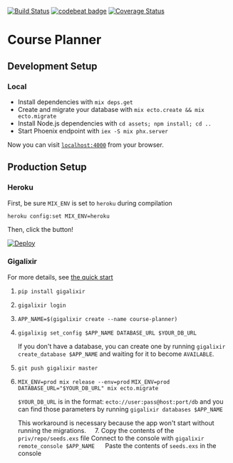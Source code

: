[![Build Status](https://travis-ci.org/digitalnatives/course_planner.svg?branch=master)](https://travis-ci.org/digitalnatives/course_planner)
[![codebeat badge](https://codebeat.co/badges/ddc1feb0-d6a0-451f-b77d-1196254ac024)](https://codebeat.co/projects/github-com-digitalnatives-course_planner-master)
[![Coverage Status](https://coveralls.io/repos/github/digitalnatives/course_planner/badge.svg?branch=master)](https://coveralls.io/github/digitalnatives/course_planner?branch=master)

# Course Planner

## Development Setup

### Local

  * Install dependencies with `mix deps.get`
  * Create and migrate your database with `mix ecto.create && mix ecto.migrate`
  * Install Node.js dependencies with `cd assets; npm install; cd ..`
  * Start Phoenix endpoint with `iex -S mix phx.server`

Now you can visit [`localhost:4000`](http://localhost:4000) from your browser.

## Production Setup

### Heroku

First, be sure `MIX_ENV` is set to `heroku` during compilation

    heroku config:set MIX_ENV=heroku

Then, click the button!

[![Deploy](https://www.herokucdn.com/deploy/button.svg)](https://heroku.com/deploy)

### Gigalixir

For more details, see [the quick start](http://gigalixir.readthedocs.io/en/latest/main.html#getting-started-guide)

   1. `pip install gigalixir`
   2. `gigalixir login`
   3. `APP_NAME=$(gigalixir create --name course-planner)`
   4. `gigalixig set_config $APP_NAME DATABASE_URL $YOUR_DB_URL`
      
      If you don't have a database, you can create one by running `gigalixir create_database $APP_NAME` and waiting for it to become `AVAILABLE`.
   5. `git push gigalixir master`
   
   6. `MIX_ENV=prod mix release --env=prod`
      `MIX_ENV=prod DATABASE_URL="$YOUR_DB_URL" mix ecto.migrate`

      `$YOUR_DB_URL` is in the format: `ecto://user:pass@host:port/db` and you can find those parameters by running `gigalixir databases $APP_NAME`

      This workaround is necessary because the app won't start without running the migrations.
   
   7. Copy the contents of the `priv/repo/seeds.exs` file
      Connect to the console with `gigalixir remote_console $APP_NAME`
      Paste the contents of `seeds.exs` in the console
